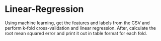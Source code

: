# Linear-Regression
Using machine learning, get the features and labels from the CSV and perform k-fold cross-validation and linear regression. After, calculate the root mean squared error and print it out in table format for each fold.
